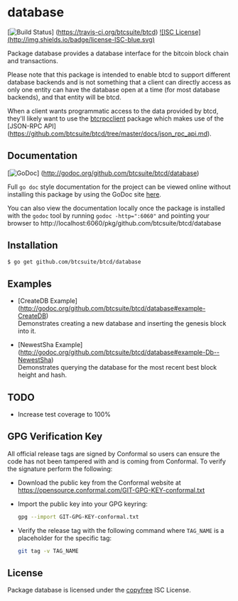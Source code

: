 database
========

[![Build Status](http://img.shields.io/travis/btcsuite/btcd.svg)]
(https://travis-ci.org/btcsuite/btcd)  [![ISC License]
(http://img.shields.io/badge/license-ISC-blue.svg)](http://copyfree.org)

Package database provides a database interface for the bitcoin block chain and
transactions.

Please note that this package is intended to enable btcd to support different
database backends and is not something that a client can directly access as only
one entity can have the database open at a time (for most database backends),
and that entity will be btcd.

When a client wants programmatic access to the data provided by btcd, they'll
likely want to use the [btcrpcclient](https://github.com/btcsuite/btcrpcclient)
package which makes use of the [JSON-RPC API]
(https://github.com/btcsuite/btcd/tree/master/docs/json_rpc_api.md).

## Documentation

[![GoDoc](https://img.shields.io/badge/godoc-reference-blue.svg)]
(http://godoc.org/github.com/btcsuite/btcd/database)

Full `go doc` style documentation for the project can be viewed online without
installing this package by using the GoDoc site
[here](http://godoc.org/github.com/btcsuite/btcd/database).

You can also view the documentation locally once the package is installed with
the `godoc` tool by running `godoc -http=":6060"` and pointing your browser to
http://localhost:6060/pkg/github.com/btcsuite/btcd/database

## Installation

```bash
$ go get github.com/btcsuite/btcd/database
```

## Examples

* [CreateDB Example]
  (http://godoc.org/github.com/btcsuite/btcd/database#example-CreateDB)  
  Demonstrates creating a new database and inserting the genesis block into it.

* [NewestSha Example]
  (http://godoc.org/github.com/btcsuite/btcd/database#example-Db--NewestSha)  
  Demonstrates  querying the database for the most recent best block height and
  hash.

## TODO
- Increase test coverage to 100%

## GPG Verification Key

All official release tags are signed by Conformal so users can ensure the code
has not been tampered with and is coming from Conformal.  To verify the
signature perform the following:

- Download the public key from the Conformal website at
  https://opensource.conformal.com/GIT-GPG-KEY-conformal.txt

- Import the public key into your GPG keyring:
  ```bash
  gpg --import GIT-GPG-KEY-conformal.txt
  ```

- Verify the release tag with the following command where `TAG_NAME` is a
  placeholder for the specific tag:
  ```bash
  git tag -v TAG_NAME
  ```

## License

Package database is licensed under the [copyfree](http://copyfree.org) ISC
License.
